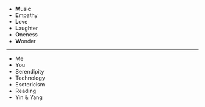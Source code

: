 * **M**usic
* **E**mpathy
* **L**ove
* **L**aughter
* **O**neness
* **W**onder
---
- Me
- You
- Serendipity
- Technology
- Esotericism
- Reading
- Yin & Yang
